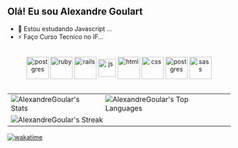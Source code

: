 ## Olá! Eu sou Alexandre Goulart

- 🌱 Estou estudando Javascript ...
- ⚡ Faço Curso Tecnico no IF...


<div align="center" style="display: inline_block"><br>
  <img align="center" alt="postgres" height="50" width="50" src="https://cdn.jsdelivr.net/gh/devicons/devicon/icons/linux/linux-original.svg">
  <img align="center" alt="ruby" height="50" width="50" src="https://cdn.jsdelivr.net/gh/devicons/devicon/icons/ruby/ruby-plain-wordmark.svg">
  <img align="center" alt="rails" height="50" width="50" src="https://cdn.jsdelivr.net/gh/devicons/devicon/icons/rails/rails-plain-wordmark.svg">
  <img align="center" alt="js" height="40" width="40" src="https://cdn.jsdelivr.net/gh/devicons/devicon/icons/javascript/javascript-original.svg">
  <img align="center" alt="html" height="50" width="50" src="https://cdn.jsdelivr.net/gh/devicons/devicon/icons/html5/html5-plain-wordmark.svg">
  <img align="center" alt="css" height="50" width="50" src="https://cdn.jsdelivr.net/gh/devicons/devicon/icons/css3/css3-plain-wordmark.svg">
  <img align="center" alt="postgres" height="50" width="50" src="https://cdn.jsdelivr.net/gh/devicons/devicon/icons/postgresql/postgresql-plain-wordmark.svg">
  <img align="center" alt="sass" height="50" width="50" s src="https://cdn.jsdelivr.net/gh/devicons/devicon/icons/sass/sass-original.svg" />   
</div><br>


<div align="center">

<table>
  <tr>
    <td>
      <img src="https://github-readme-stats.vercel.app/api?username=AlexandreGoular&theme=vue-dark&show_icons=true&hide_border=false&count_private=true&width=45%" alt="AlexandreGoular's Stats">
    </td>
    <td>
      <img src="https://github-readme-stats.vercel.app/api/top-langs/?username=AlexandreGoular&theme=vue-dark&show_icons=true&hide_border=false&layout=compact&width=45%" alt="AlexandreGoular's Top Languages">
    </td>
  </tr>
  <tr>
    <td colspan="2">
      <img src="https://github-readme-streak-stats.herokuapp.com/?user=AlexandreGoular&theme=vue-dark&hide_border=false" alt="AlexandreGoular's Streak">
    </td>
  </tr>
</table>

</div>



[![wakatime](https://wakatime.com/badge/user/018cf0c0-80bb-435c-ba5b-49593f6d4d93.svg)](https://wakatime.com/@018cf0c0-80bb-435c-ba5b-49593f6d4d93)

